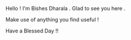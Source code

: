 Hello !
I'm Bishes Dharala .
Glad to see you here .

Make use of anything you find useful !

Have a Blessed Day !!
